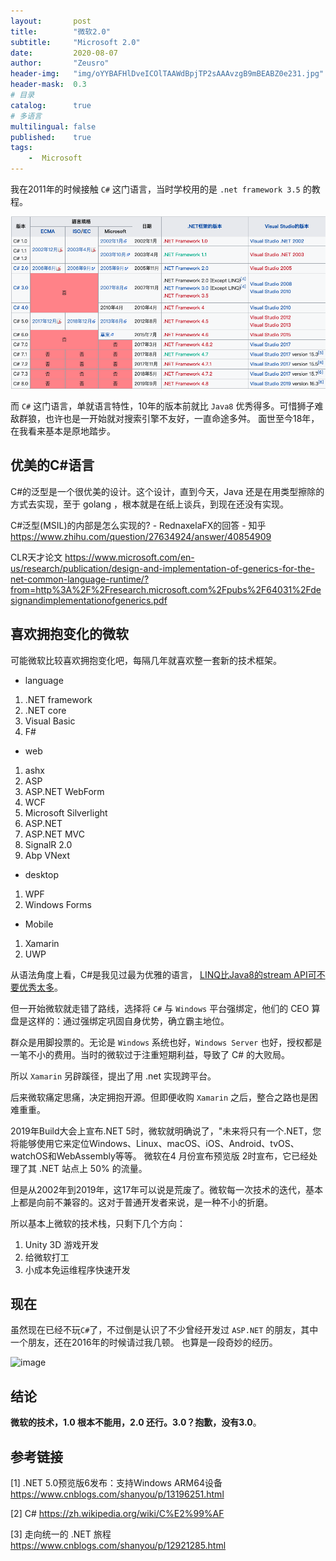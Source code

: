 ```yaml
---
layout:       post
title:        "微软2.0"
subtitle:     "Microsoft 2.0"
date:         2020-08-07
author:       "Zeusro"
header-img:   "img/oYYBAFHlDveICOlTAAWdBpjTP2sAAAvzgB9mBEABZ0e231.jpg"
header-mask:  0.3
# 目录
catalog:      true
# 多语言
multilingual: false
published:    true
tags:
    -  Microsoft
---
```


我在2011年的时候接触 `C#` 这门语言，当时学校用的是 `.net framework 3.5` 的教程。

![image](/img/in-post/fuck-microsoft/history.png)

而 `C#` 这门语言，单就语言特性，10年的版本前就比 `Java8` 优秀得多。可惜狮子难敌群狼，也许也是一开始就对搜索引擎不友好，一直命途多舛。
面世至今18年，在我看来基本是原地踏步。

## 优美的C#语言

C#的泛型是一个很优美的设计。这个设计，直到今天，Java 还是在用类型擦除的方式去实现，至于 golang ，根本就是在纸上谈兵，到现在还没有实现。

C#泛型(MSIL)的内部是怎么实现的? - RednaxelaFX的回答 - 知乎
https://www.zhihu.com/question/27634924/answer/40854909

CLR天才论文
https://www.microsoft.com/en-us/research/publication/design-and-implementation-of-generics-for-the-net-common-language-runtime/?from=http%3A%2F%2Fresearch.microsoft.com%2Fpubs%2F64031%2Fdesignandimplementationofgenerics.pdf

## 喜欢拥抱变化的微软

可能微软比较喜欢拥抱变化吧，每隔几年就喜欢整一套新的技术框架。

- language
1. .NET framework
1. .NET core
1. Visual Basic
1. F#

- web
1. ashx
1. ASP
1. ASP.NET WebForm
1. WCF
1. Microsoft Silverlight
1. ASP.NET
1. ASP.NET MVC
1. SignalR 2.0
1. Abp VNext

- desktop
1. WPF
1. Windows Forms

- Mobile
1. Xamarin
1. UWP

从语法角度上看，C#是我见过最为优雅的语言，
[LINQ比Java8的stream API可不要优秀太多](http://www.zeusro.com/2018/03/08/linq-vs-stream/)。

但一开始微软就走错了路线，选择将 `C#` 与 `Windows` 平台强绑定，他们的 CEO 算盘是这样的：通过强绑定巩固自身优势，确立霸主地位。

群众是用脚投票的。无论是 `Windows` 系统也好，`Windows Server` 也好，授权都是一笔不小的费用。当时的微软过于注重短期利益，导致了 C# 的大败局。

所以 `Xamarin` 另辟蹊径，提出了用 .net 实现跨平台。

后来微软痛定思痛，决定拥抱开源。但即便收购 `Xamarin` 之后，整合之路也是困难重重。

2019年Build大会上宣布.NET 5时，微软就明确说了，"未来将只有一个.NET，您将能够使用它来定位Windows、Linux、macOS、iOS、Android、tvOS、watchOS和WebAssembly等等。 微软在4 月份宣布预览版 2时宣布，它已经处理了其 .NET 站点上 50% 的流量。

但是从2002年到2019年，这17年可以说是荒废了。微软每一次技术的迭代，基本上都是向前不兼容的。这对于普通开发者来说，是一种不小的折磨。

所以基本上微软的技术栈，只剩下几个方向：

1. Unity 3D 游戏开发
1. 给微软打工
1. 小成本免运维程序快速开发

## 现在

虽然现在已经不玩`C#`了，不过倒是认识了不少曾经开发过 `ASP.NET` 的朋友，其中一个朋友，还在2016年的时候请过我几顿。
也算是一段奇妙的经历。

![image](/img/in-post/fuck-microsoft/2016-04-21.jpeg)

## 结论

**微软的技术，1.0 根本不能用，2.0 还行。3.0？抱歉，没有3.0**。

## 参考链接

[1]
.NET 5.0预览版6发布：支持Windows ARM64设备
https://www.cnblogs.com/shanyou/p/13196251.html

[2]
C#
https://zh.wikipedia.org/wiki/C%E2%99%AF

[3]
走向统一的 .NET 旅程
https://www.cnblogs.com/shanyou/p/12921285.html
